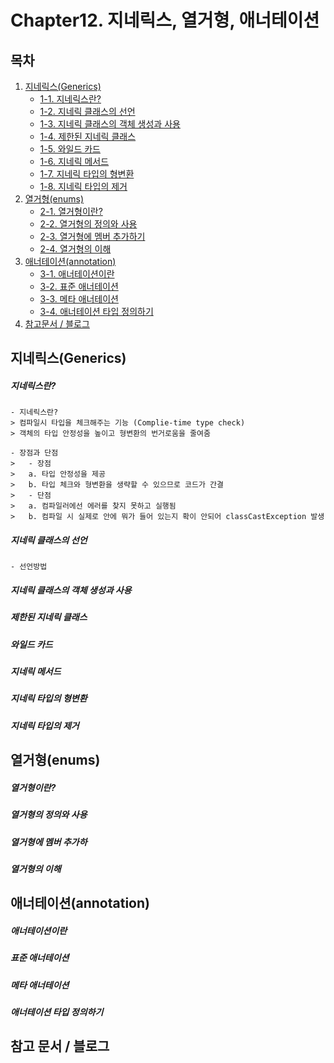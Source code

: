 # Chapter12. 지네릭스, 열거형, 애너테이션

## 목차
1. [지네릭스(Generics)](https://github.com/hongcoding94/java_storage/blob/main/Chapter12.%20%EC%A7%80%EB%84%A4%EB%A6%AD%EC%8A%A4,%20%EC%97%B4%EA%B1%B0%ED%98%95,%20%EC%95%A0%EB%84%88%ED%85%8C%EC%9D%B4%EC%85%98.md#%EC%A7%80%EB%84%A4%EB%A6%AD%EC%8A%A4generics)
    - [1-1. 지네릭스란?](https://github.com/hongcoding94/java_storage/blob/main/Chapter12.%20%EC%A7%80%EB%84%A4%EB%A6%AD%EC%8A%A4,%20%EC%97%B4%EA%B1%B0%ED%98%95,%20%EC%95%A0%EB%84%88%ED%85%8C%EC%9D%B4%EC%85%98.md#%EC%A7%80%EB%84%A4%EB%A6%AD%EC%8A%A4%EB%9E%80)
    - [1-2. 지네릭 클래스의 선언](https://github.com/hongcoding94/java_storage/blob/main/Chapter12.%20%EC%A7%80%EB%84%A4%EB%A6%AD%EC%8A%A4,%20%EC%97%B4%EA%B1%B0%ED%98%95,%20%EC%95%A0%EB%84%88%ED%85%8C%EC%9D%B4%EC%85%98.md#%EC%A7%80%EB%84%A4%EB%A6%AD-%ED%81%B4%EB%9E%98%EC%8A%A4%EC%9D%98-%EC%84%A0%EC%96%B8)
    - [1-3. 지네릭 클래스의 객체 생성과 사용](https://github.com/hongcoding94/java_storage/blob/main/Chapter12.%20%EC%A7%80%EB%84%A4%EB%A6%AD%EC%8A%A4,%20%EC%97%B4%EA%B1%B0%ED%98%95,%20%EC%95%A0%EB%84%88%ED%85%8C%EC%9D%B4%EC%85%98.md#%EC%A7%80%EB%84%A4%EB%A6%AD-%ED%81%B4%EB%9E%98%EC%8A%A4%EC%9D%98-%EA%B0%9D%EC%B2%B4-%EC%83%9D%EC%84%B1%EA%B3%BC-%EC%82%AC%EC%9A%A9)
    - [1-4. 제한된 지네릭 클래스](https://github.com/hongcoding94/java_storage/blob/main/Chapter12.%20%EC%A7%80%EB%84%A4%EB%A6%AD%EC%8A%A4,%20%EC%97%B4%EA%B1%B0%ED%98%95,%20%EC%95%A0%EB%84%88%ED%85%8C%EC%9D%B4%EC%85%98.md#%EC%A0%9C%ED%95%9C%EB%90%9C-%EC%A7%80%EB%84%A4%EB%A6%AD-%ED%81%B4%EB%9E%98%EC%8A%A4)
    - [1-5. 와일드 카드](https://github.com/hongcoding94/java_storage/blob/main/Chapter12.%20%EC%A7%80%EB%84%A4%EB%A6%AD%EC%8A%A4,%20%EC%97%B4%EA%B1%B0%ED%98%95,%20%EC%95%A0%EB%84%88%ED%85%8C%EC%9D%B4%EC%85%98.md#%EC%99%80%EC%9D%BC%EB%93%9C-%EC%B9%B4%EB%93%9C)
    - [1-6. 지네릭 메서드](https://github.com/hongcoding94/java_storage/blob/main/Chapter12.%20%EC%A7%80%EB%84%A4%EB%A6%AD%EC%8A%A4,%20%EC%97%B4%EA%B1%B0%ED%98%95,%20%EC%95%A0%EB%84%88%ED%85%8C%EC%9D%B4%EC%85%98.md#%EC%A7%80%EB%84%A4%EB%A6%AD-%EB%A9%94%EC%84%9C%EB%93%9C)
    - [1-7. 지네릭 타입의 형변환](https://github.com/hongcoding94/java_storage/blob/main/Chapter12.%20%EC%A7%80%EB%84%A4%EB%A6%AD%EC%8A%A4,%20%EC%97%B4%EA%B1%B0%ED%98%95,%20%EC%95%A0%EB%84%88%ED%85%8C%EC%9D%B4%EC%85%98.md#%EC%A7%80%EB%84%A4%EB%A6%AD-%ED%83%80%EC%9E%85%EC%9D%98-%ED%98%95%EB%B3%80%ED%99%98)
    - [1-8. 지네릭 타입의 제거](https://github.com/hongcoding94/java_storage/blob/main/Chapter12.%20%EC%A7%80%EB%84%A4%EB%A6%AD%EC%8A%A4,%20%EC%97%B4%EA%B1%B0%ED%98%95,%20%EC%95%A0%EB%84%88%ED%85%8C%EC%9D%B4%EC%85%98.md#%EC%A7%80%EB%84%A4%EB%A6%AD-%ED%83%80%EC%9E%85%EC%9D%98-%EC%A0%9C%EA%B1%B0)
2. [열거형(enums)](https://github.com/hongcoding94/java_storage/blob/main/Chapter12.%20%EC%A7%80%EB%84%A4%EB%A6%AD%EC%8A%A4,%20%EC%97%B4%EA%B1%B0%ED%98%95,%20%EC%95%A0%EB%84%88%ED%85%8C%EC%9D%B4%EC%85%98.md#%EC%97%B4%EA%B1%B0%ED%98%95enums)
    - [2-1. 열거형이란? ](https://github.com/hongcoding94/java_storage/blob/main/Chapter12.%20%EC%A7%80%EB%84%A4%EB%A6%AD%EC%8A%A4,%20%EC%97%B4%EA%B1%B0%ED%98%95,%20%EC%95%A0%EB%84%88%ED%85%8C%EC%9D%B4%EC%85%98.md#%EC%97%B4%EA%B1%B0%ED%98%95%EC%9D%B4%EB%9E%80)
    - [2-2. 열거형의 정의와 사용](https://github.com/hongcoding94/java_storage/blob/main/Chapter12.%20%EC%A7%80%EB%84%A4%EB%A6%AD%EC%8A%A4,%20%EC%97%B4%EA%B1%B0%ED%98%95,%20%EC%95%A0%EB%84%88%ED%85%8C%EC%9D%B4%EC%85%98.md#%EC%97%B4%EA%B1%B0%ED%98%95%EC%9D%98-%EC%A0%95%EC%9D%98%EC%99%80-%EC%82%AC%EC%9A%A9)
    - [2-3. 열거형에 멤버 추가하기](https://github.com/hongcoding94/java_storage/blob/main/Chapter12.%20%EC%A7%80%EB%84%A4%EB%A6%AD%EC%8A%A4,%20%EC%97%B4%EA%B1%B0%ED%98%95,%20%EC%95%A0%EB%84%88%ED%85%8C%EC%9D%B4%EC%85%98.md#%EC%97%B4%EA%B1%B0%ED%98%95%EC%97%90-%EB%A9%A4%EB%B2%84-%EC%B6%94%EA%B0%80%ED%95%98)
    - [2-4. 열거형의 이해](https://github.com/hongcoding94/java_storage/blob/main/Chapter12.%20%EC%A7%80%EB%84%A4%EB%A6%AD%EC%8A%A4,%20%EC%97%B4%EA%B1%B0%ED%98%95,%20%EC%95%A0%EB%84%88%ED%85%8C%EC%9D%B4%EC%85%98.md#%EC%97%B4%EA%B1%B0%ED%98%95%EC%9D%98-%EC%9D%B4%ED%95%B4)
3. [애너테이션(annotation)](https://github.com/hongcoding94/java_storage/blob/main/Chapter12.%20%EC%A7%80%EB%84%A4%EB%A6%AD%EC%8A%A4,%20%EC%97%B4%EA%B1%B0%ED%98%95,%20%EC%95%A0%EB%84%88%ED%85%8C%EC%9D%B4%EC%85%98.md#%EC%95%A0%EB%84%88%ED%85%8C%EC%9D%B4%EC%85%98annotation)
    - [3-1. 애너테이션이란](https://github.com/hongcoding94/java_storage/blob/main/Chapter12.%20%EC%A7%80%EB%84%A4%EB%A6%AD%EC%8A%A4,%20%EC%97%B4%EA%B1%B0%ED%98%95,%20%EC%95%A0%EB%84%88%ED%85%8C%EC%9D%B4%EC%85%98.md#%EC%95%A0%EB%84%88%ED%85%8C%EC%9D%B4%EC%85%98%EC%9D%B4%EB%9E%80)
    - [3-2. 표준 애너테이션](https://github.com/hongcoding94/java_storage/blob/main/Chapter12.%20%EC%A7%80%EB%84%A4%EB%A6%AD%EC%8A%A4,%20%EC%97%B4%EA%B1%B0%ED%98%95,%20%EC%95%A0%EB%84%88%ED%85%8C%EC%9D%B4%EC%85%98.md#%ED%91%9C%EC%A4%80-%EC%95%A0%EB%84%88%ED%85%8C%EC%9D%B4%EC%85%98)
    - [3-3. 메타 애너테이션](https://github.com/hongcoding94/java_storage/blob/main/Chapter12.%20%EC%A7%80%EB%84%A4%EB%A6%AD%EC%8A%A4,%20%EC%97%B4%EA%B1%B0%ED%98%95,%20%EC%95%A0%EB%84%88%ED%85%8C%EC%9D%B4%EC%85%98.md#%EB%A9%94%ED%83%80-%EC%95%A0%EB%84%88%ED%85%8C%EC%9D%B4%EC%85%98)
    - [3-4. 애너테이션 타입 정의하기](https://github.com/hongcoding94/java_storage/blob/main/Chapter12.%20%EC%A7%80%EB%84%A4%EB%A6%AD%EC%8A%A4,%20%EC%97%B4%EA%B1%B0%ED%98%95,%20%EC%95%A0%EB%84%88%ED%85%8C%EC%9D%B4%EC%85%98.md#%EC%95%A0%EB%84%88%ED%85%8C%EC%9D%B4%EC%85%98-%ED%83%80%EC%9E%85-%EC%A0%95%EC%9D%98%ED%95%98%EA%B8%B0)
4. [참고문서 / 블로그](https://github.com/hongcoding94/java_storage/blob/main/Chapter12.%20%EC%A7%80%EB%84%A4%EB%A6%AD%EC%8A%A4,%20%EC%97%B4%EA%B1%B0%ED%98%95,%20%EC%95%A0%EB%84%88%ED%85%8C%EC%9D%B4%EC%85%98.md#%EC%B0%B8%EA%B3%A0-%EB%AC%B8%EC%84%9C--%EB%B8%94%EB%A1%9C%EA%B7%B8)

## 지네릭스(Generics)

##### 지네릭스란?
    - 지네릭스란?
    > 컴파일시 타입을 체크해주는 기능 (Complie-time type check)
    > 객체의 타입 안정성을 높이고 형변환의 번거로움을 줄여줌
    
    - 장점과 단점
    >   - 장점
    >   a. 타입 안정성을 제공
    >   b. 타입 체크와 형변환을 생략할 수 있으므로 코드가 간결
    >   - 단점
    >   a. 컴파일러에선 에러를 찾지 못하고 실행됨
    >   b. 컴파일 시 실제로 안에 뭐가 들어 있는지 확이 안되어 classCastException 발생
    
##### 지네릭 클래스의 선언

    - 선언방법

##### 지네릭 클래스의 객체 생성과 사용

##### 제한된 지네릭 클래스

##### 와일드 카드

##### 지네릭 메서드

##### 지네릭 타입의 형변환

##### 지네릭 타입의 제거

## 열거형(enums)

##### 열거형이란?

##### 열거형의 정의와 사용

##### 열거형에 멤버 추가하

##### 열거형의 이해

## 애너테이션(annotation)

##### 애너테이션이란

##### 표준 애너테이션

##### 메타 애너테이션

##### 애너테이션 타입 정의하기

## 참고 문서 / 블로그
